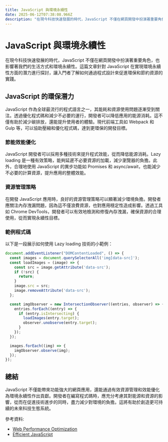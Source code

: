 ```yaml
---
title: JavaScript 與環境永續性
date: 2025-06-12T07:38:08.966Z
description: "在現今科技快速發展的時代，JavaScript 不僅在網頁開發中扮演著重要角色，也影響著我們的生活方式和環境永續性。這篇文章針對 JavaScript 在實現環境永續性方面的潛力進行探討，讓入門者了解如何通過程式設計來促進環保和節約資源的實踐。"
---
```


# JavaScript 與環境永續性

在現今科技快速發展的時代，JavaScript 不僅在網頁開發中扮演著重要角色，也影響著我們的生活方式和環境永續性。這篇文章針對 JavaScript 在實現環境永續性方面的潛力進行探討，讓入門者了解如何通過程式設計來促進環保和節約資源的實踐。

## JavaScript 的環保潛力

JavaScript 作為全球最流行的程式語言之一，其能耗和資源使用問題逐漸受到關注。透過優化程式碼和減少不必要的運行，開發者可以降低應用的能源消耗。這不僅有助於減少碳排放，還能提升使用者的體驗。現代前端工具如 Webpack 和 Gulp 等，可以協助壓縮和優化程式碼，達到更環保的開發目標。

### 節能效能優化

JavaScript 開發者可以採用多種技術來提升程式效能，從而降低能源消耗。Lazy loading 是一種有效策略，能夠延遲不必要資源的加載，減少瀏覽器的負擔。此外，合理地使用 JavaScript 的異步功能如 Promises 和 async/await，也能減少不必要的計算資源，提升應用的整體效能。

### 資源管理策略

在開發 JavaScript 應用時，良好的資源管理策略可以顯著減少環境負擔。開發者應關注內存洩漏問題，因為這不僅浪費資源，也對應用穩定性造成影響。透過工具如 Chrome DevTools，開發者可以有效地檢測和修復內存洩漏，確保資源的合理使用，從而實現永續性目標。

### 範例程式碼

以下是一段展示如何使用 Lazy loading 技術的小範例：

```javascript
document.addEventListener("DOMContentLoaded", () => {
  const images = document.querySelectorAll('img[data-src]');
  const loadImages = (image) => {
    const src = image.getAttribute('data-src');
    if (!src) {
      return;
    }
    image.src = src;
    image.removeAttribute('data-src');
  };

  const imgObserver = new IntersectionObserver((entries, observer) => {
    entries.forEach((entry) => {
      if (entry.isIntersecting) {
        loadImages(entry.target);
        observer.unobserve(entry.target);
      }
    });
  });

  images.forEach((img) => {
    imgObserver.observe(img);
  });
});
```

## 總結

JavaScript 不僅能帶來功能強大的網頁應用，還能通過有效資源管理和效能優化為環境永續性作出貢獻。開發者在編寫程式碼時，應充分考慮其對能源和資源的影響，從而在促進技術進步的同時，盡力減少對環境的負擔。這將有助於創造更可持續的未來科技生態系統。

參考資料:
- [Web Performance Optimization](https://developers.google.com/web/fundamentals/performance)
- [Efficient JavaScript](https://developer.mozilla.org/en-US/docs/Web/JavaScript/Optimization)